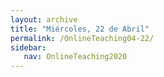 ```yaml
---
layout: archive
title: "Miércoles, 22 de Abril"
permalink: /OnlineTeaching04-22/
sidebar:
   nav: OnlineTeaching2020
---
```

<!---
> **ANUNCIOS:**  
>

> **PLAN PARA HOY:**
>

> **Tarea:**
>
